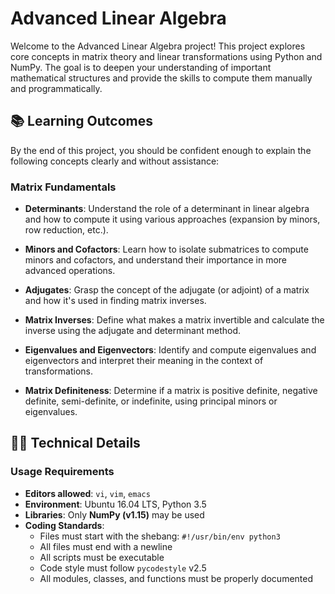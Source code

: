 # Advanced Linear Algebra

Welcome to the Advanced Linear Algebra project! This project explores core concepts in matrix theory and linear transformations using Python and NumPy. The goal is to deepen your understanding of important mathematical structures and provide the skills to compute them manually and programmatically.

## 📚 Learning Outcomes

By the end of this project, you should be confident enough to explain the following concepts clearly and without assistance:

### Matrix Fundamentals

- **Determinants**: Understand the role of a determinant in linear algebra and how to compute it using various approaches (expansion by minors, row reduction, etc.).
  
- **Minors and Cofactors**: Learn how to isolate submatrices to compute minors and cofactors, and understand their importance in more advanced operations.

- **Adjugates**: Grasp the concept of the adjugate (or adjoint) of a matrix and how it's used in finding matrix inverses.

- **Matrix Inverses**: Define what makes a matrix invertible and calculate the inverse using the adjugate and determinant method.

- **Eigenvalues and Eigenvectors**: Identify and compute eigenvalues and eigenvectors and interpret their meaning in the context of transformations.

- **Matrix Definiteness**: Determine if a matrix is positive definite, negative definite, semi-definite, or indefinite, using principal minors or eigenvalues.

## 🧑‍💻 Technical Details

### Usage Requirements

- **Editors allowed**: `vi`, `vim`, `emacs`
- **Environment**: Ubuntu 16.04 LTS, Python 3.5
- **Libraries**: Only **NumPy (v1.15)** may be used
- **Coding Standards**:
  - Files must start with the shebang: `#!/usr/bin/env python3`
  - All files must end with a newline
  - All scripts must be executable
  - Code style must follow `pycodestyle` v2.5
  - All modules, classes, and functions must be properly documented
